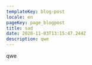 ```yaml
---
templateKey: blog-post
locale: en
pageKey: page_blogpost
title: sad
date: 2020-11-03T13:15:47.244Z
description: qwe
---
```

qwe
